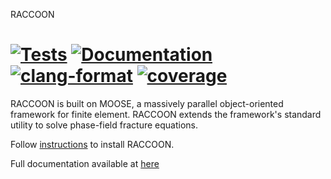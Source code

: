 RACCOON

[![Tests](https://github.com/hugary1995/raccoon/actions/workflows/tests.yml/badge.svg)](https://github.com/hugary1995/raccoon/actions/workflows/tests.yml) [![Documentation](https://github.com/hugary1995/raccoon/actions/workflows/build_docs.yml/badge.svg)](https://github.com/hugary1995/raccoon/actions/workflows/build_docs.yml) [![clang-format](https://github.com/hugary1995/raccoon/actions/workflows/clang_format.yml/badge.svg)](https://github.com/hugary1995/raccoon/actions/workflows/clang_format.yml) [![coverage](https://img.shields.io/endpoint?url=https://gist.githubusercontent.com/hugary1995/b7cdef2b415e50a4f549807ab7848bdf/raw/RACCOON_coverage.json)](https://hugary1995.github.io/raccoon/coverage/)
=======

RACCOON is built on MOOSE, a massively parallel object-oriented framework for finite element.
RACCOON extends the framework's standard utility to solve phase-field fracture equations.

Follow [instructions](https://hugary1995.github.io/raccoon/getting_started/install.html) to install RACCOON.

Full documentation available at [here](https://hugary1995.github.io/raccoon/index.html)
